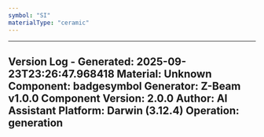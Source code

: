 ```yaml
---
symbol: "SI"
materialType: "ceramic"
---
```


---
Version Log - Generated: 2025-09-23T23:26:47.968418
Material: Unknown
Component: badgesymbol
Generator: Z-Beam v1.0.0
Component Version: 2.0.0
Author: AI Assistant
Platform: Darwin (3.12.4)
Operation: generation
---